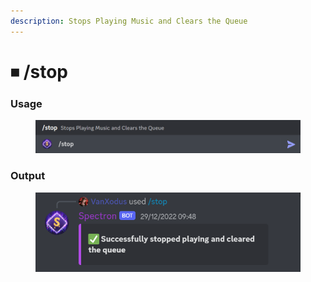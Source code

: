 ```yaml
---
description: Stops Playing Music and Clears the Queue
---
```


# ⏹ /stop

### Usage

<figure><img src="../../.gitbook/assets/image (29).png" alt=""><figcaption></figcaption></figure>

### Output

<figure><img src="../../.gitbook/assets/image (44).png" alt=""><figcaption></figcaption></figure>

